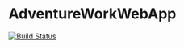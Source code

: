 # AdventureWorkWebApp
[![Build Status](https://dev.azure.com/KatsiarynaKalinina/AdwentureWorksWebApp/_apis/build/status/ElWerner.AdventureWorkWebApp%20(1)?branchName=master)](https://dev.azure.com/KatsiarynaKalinina/AdwentureWorksWebApp/_build/latest?definitionId=6&branchName=master)
